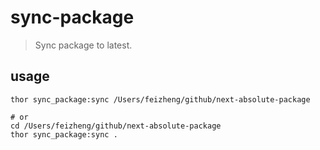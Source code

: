 # sync-package
> Sync package to latest.

## usage
```shell
thor sync_package:sync /Users/feizheng/github/next-absolute-package

# or 
cd /Users/feizheng/github/next-absolute-package
thor sync_package:sync .
```
